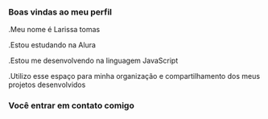 ### Boas vindas ao meu perfil 
.Meu nome é Larissa tomas

.Estou estudando na Alura

.Estou me desenvolvendo na linguagem JavaScript

.Utilizo esse espaço para minha organização e compartilhamento dos meus projetos desenvolvidos 

### Você entrar em contato comigo
